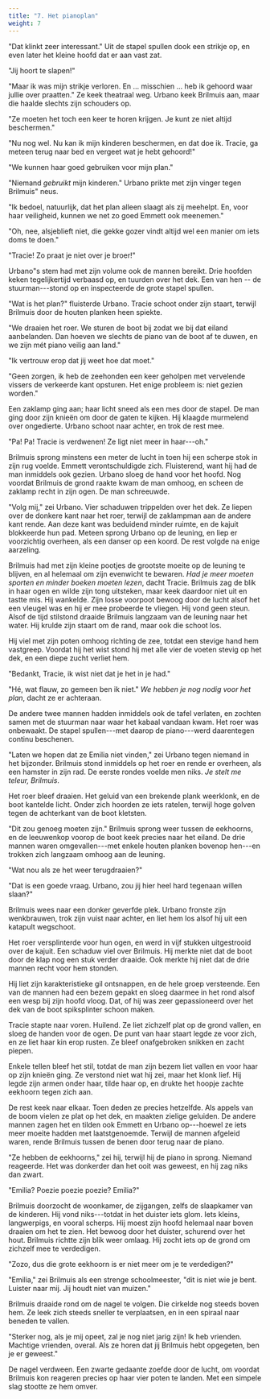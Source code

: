 ```yaml
---
title: "7. Het pianoplan"
weight: 7
---
```


"Dat klinkt zeer interessant." Uit de stapel spullen dook een strikje op, en even later het kleine hoofd dat er aan vast zat.

"Jij hoort te slapen!"

"Maar ik was mijn strikje verloren. En ... misschien ... heb ik gehoord waar jullie over praatten." Ze keek theatraal weg. Urbano keek Brilmuis aan, maar die haalde slechts zijn schouders op.

"Ze moeten het toch een keer te horen krijgen. Je kunt ze niet altijd beschermen."

"Nu nog wel. Nu kan ik mijn kinderen beschermen, en dat doe ik. Tracie, ga meteen terug naar bed en vergeet wat je hebt gehoord!"

"We kunnen haar goed gebruiken voor mijn plan."

"Niemand *gebruikt* mijn kinderen." Urbano prikte met zijn vinger tegen Brilmuis" neus.

"Ik bedoel, natuurlijk, dat het plan alleen slaagt als zij meehelpt. En, voor haar veiligheid, kunnen we net zo goed Emmett ook meenemen."

"Oh, nee, alsjeblieft niet, die gekke gozer vindt altijd wel een manier om iets doms te doen."

"Tracie! Zo praat je niet over je broer!"

Urbano"s stem had met zijn volume ook de mannen bereikt. Drie hoofden keken tegelijkertijd verbaasd op, en tuurden over het dek. Een van hen
-- de stuurman---stond op en inspecteerde de grote stapel spullen.

"Wat is het plan?" fluisterde Urbano. Tracie schoot onder zijn staart, terwijl Brilmuis door de houten planken heen spiekte.

"We draaien het roer. We sturen de boot bij zodat we bij dat eiland aanbelanden. Dan hoeven we slechts de piano van de boot af te duwen, en we zijn mét piano veilig aan land."

"Ik vertrouw erop dat jij weet hoe dat moet."

"Geen zorgen, ik heb de zeehonden een keer geholpen met vervelende vissers de verkeerde kant opsturen. Het enige probleem is: niet gezien worden."

Een zaklamp ging aan; haar licht sneed als een mes door de stapel. De man ging door zijn knieën om door de gaten te kijken. Hij klaagde murmelend over ongedierte. Urbano schoot naar achter, en trok de rest mee.

"Pa! Pa! Tracie is verdwenen! Ze ligt niet meer in haar---oh."

Brilmuis sprong minstens een meter de lucht in toen hij een scherpe stok in zijn rug voelde. Emmett verontschuldigde zich. Fluisterend, want hij had de man inmiddels ook gezien. Urbano sloeg de hand voor het hoofd. Nog voordat Brilmuis de grond raakte kwam de man omhoog, en scheen de zaklamp recht in zijn ogen. De man schreeuwde.

"Volg mij," zei Urbano. Vier schaduwen trippelden over het dek. Ze liepen over de donkere kant naar het roer, terwijl de zaklampman aan de andere kant rende. Aan deze kant was beduidend minder ruimte, en de kajuit blokkeerde hun pad. Meteen sprong Urbano op de leuning, en liep er voorzichtig overheen, als een danser op een koord. De rest volgde na enige aarzeling.

Brilmuis had met zijn kleine pootjes de grootste moeite op de leuning te blijven, en al helemaal om zijn evenwicht te bewaren. *Had je meer moeten sporten en minder boeken moeten lezen*, dacht Tracie. Brilmuis zag de blik in haar ogen en wilde zijn tong uitsteken, maar keek daardoor niet uit en tastte mis. Hij wankelde. Zijn losse voorpoot bewoog door de lucht alsof het een vleugel was en hij er mee probeerde te vliegen. Hij vond geen steun. Alsof de tijd stilstond draaide Brilmuis langzaam van de leuning naar het water. Hij krulde zijn staart om de rand, maar ook die schoot los.

Hij viel met zijn poten omhoog richting de zee, totdat een stevige hand hem vastgreep. Voordat hij het wist stond hij met alle vier de voeten stevig op het dek, en een diepe zucht verliet hem.

"Bedankt, Tracie, ik wist niet dat je het in je had."

"Hé, wat flauw, zo gemeen ben ik niet." *We hebben je nog nodig voor het plan*, dacht ze er achteraan.

De andere twee mannen hadden inmiddels ook de tafel verlaten, en zochten samen met de stuurman naar waar het kabaal vandaan kwam. Het roer was onbewaakt. De stapel spullen---met daarop de piano---werd daarentegen continu beschenen.

"Laten we hopen dat ze Emilia niet vinden," zei Urbano tegen niemand in het bijzonder. Brilmuis stond inmiddels op het roer en rende er overheen, als een hamster in zijn rad. De eerste rondes voelde men niks.
*Je stelt me teleur, Brilmuis*.

Het roer bleef draaien. Het geluid van een brekende plank weerklonk, en de boot kantelde licht. Onder zich hoorden ze iets ratelen, terwijl hoge golven tegen de achterkant van de boot kletsten.

"Dit zou genoeg moeten zijn." Brilmuis sprong weer tussen de eekhoorns, en de leeuwenkop voorop de boot keek precies naar het eiland. De drie mannen waren omgevallen---met enkele houten planken bovenop hen---en trokken zich langzaam omhoog aan de leuning.

"Wat nou als ze het weer terugdraaien?"

"Dat is een goede vraag. Urbano, zou jij hier heel hard tegenaan willen slaan?"

Brilmuis wees naar een donker geverfde plek. Urbano fronste zijn wenkbrauwen, trok zijn vuist naar achter, en liet hem los alsof hij uit een katapult wegschoot.

Het roer versplinterde voor hun ogen, en werd in vijf stukken uitgestrooid over de kajuit. Een schaduw viel over Brilmuis. Hij merkte niet dat de boot door de klap nog een stuk verder draaide. Ook merkte hij niet dat de drie mannen recht voor hem stonden.

Hij liet zijn karakteristieke gil ontsnappen, en de hele groep versteende. Een van de mannen had een bezem gepakt en sloeg daarmee in het rond alsof een wesp bij zijn hoofd vloog. Dat, of hij was zeer gepassioneerd over het dek van de boot spiksplinter schoon maken.

Tracie stapte naar voren. Huilend. Ze liet zichzelf plat op de grond vallen, en sloeg de handen voor de ogen. De punt van haar staart legde ze voor zich, en ze liet haar kin erop rusten. Ze bleef onafgebroken snikken en zacht piepen.

Enkele tellen bleef het stil, totdat de man zijn bezem liet vallen en voor haar op zijn knieën ging. Ze verstond niet wat hij zei, maar het klonk lief. Hij legde zijn armen onder haar, tilde haar op, en drukte het hoopje zachte eekhoorn tegen zich aan.

De rest keek naar elkaar. Toen deden ze precies hetzelfde. Als appels van de boom vielen ze plat op het dek, en maakten zielige geluiden. De andere mannen zagen het en tilden ook Emmett en Urbano op---hoewel ze iets meer moeite hadden met laatstgenoemde. Terwijl de mannen afgeleid waren, rende Brilmuis tussen de benen door terug naar de piano.

"Ze hebben de eekhoorns," zei hij, terwijl hij de piano in sprong. Niemand reageerde. Het was donkerder dan het ooit was geweest, en hij zag niks dan zwart.

"Emilia? Poezie poezie poezie? Emilia?"

Brilmuis doorzocht de woonkamer, de zijgangen, zelfs de slaapkamer van de kinderen. Hij vond niks---totdat in het duister iets glom. Iets kleins, langwerpigs, en vooral scherps. Hij moest zijn hoofd helemaal naar boven draaien om het te zien. Het bewoog door het duister, schurend over het hout. Brilmuis richtte zijn blik weer omlaag. Hij zocht iets op de grond om zichzelf mee te verdedigen.

"Zozo, dus die grote eekhoorn is er niet meer om je te verdedigen?"

"Emilia," zei Brilmuis als een strenge schoolmeester, "dit is niet wie je bent. Luister naar mij. Jij houdt niet van muizen."

Brilmuis draaide rond om de nagel te volgen. Die cirkelde nog steeds boven hem. Ze leek zich steeds sneller te verplaatsen, en in een spiraal naar beneden te vallen.

"Sterker nog, als je mij opeet, zal je nog niet jarig zijn! Ik heb vrienden. Machtige vrienden, overal. Als ze horen dat jij Brilmuis hebt opgegeten, ben je er geweest."

De nagel verdween. Een zwarte gedaante zoefde door de lucht, om voordat Brilmuis kon reageren precies op haar vier poten te landen. Met een simpele slag stootte ze hem omver. 

